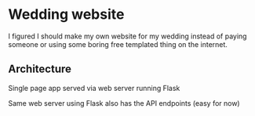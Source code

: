 # Wedding website

I figured I should make my own website for my wedding instead of paying someone or using some boring free templated thing on the internet.

## Architecture

Single page app served via web server running Flask

Same web server using Flask also has the API endpoints (easy for now)
